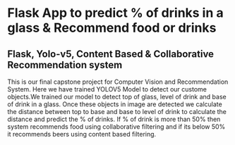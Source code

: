<h1>Flask App to predict % of drinks in a glass & Recommend food or drinks</h1>
<h2>Flask, Yolo-v5, Content Based & Collaborative Recommendation system</h2>
<p>This is our final capstone project for Computer Vision and Recommendation System. Here we have trained YOLOV5 Model to detect our custome objects.We trained our model to detect top of glass, level of drink and base of drink in a glass. Once these objects in image are detected we calculate the distance between top to base and base to level of drink to calculate the distance and predict the % of drinks. If % of drink is more than 50% then system recommends food using collaborative filtering and if its below 50% it recommends beers using content based filtering.</p>

